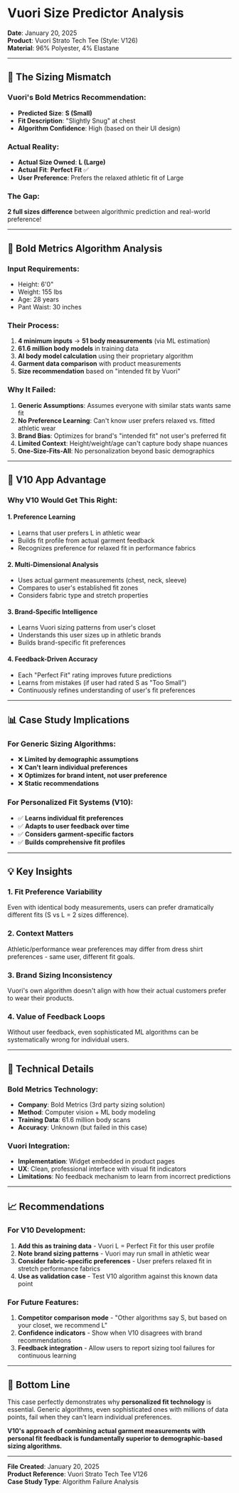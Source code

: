 # Vuori Size Predictor Analysis

**Date**: January 20, 2025  
**Product**: Vuori Strato Tech Tee (Style: V126)  
**Material**: 96% Polyester, 4% Elastane  

---

## 🎯 **The Sizing Mismatch**

### **Vuori's Bold Metrics Recommendation:**
- **Predicted Size**: **S (Small)**
- **Fit Description**: "Slightly Snug" at chest
- **Algorithm Confidence**: High (based on their UI design)

### **Actual Reality:**
- **Actual Size Owned**: **L (Large)**  
- **Actual Fit**: **Perfect Fit** ✅
- **User Preference**: Prefers the relaxed athletic fit of Large

### **The Gap**: 
**2 full sizes difference** between algorithmic prediction and real-world preference!

---

## 🧠 **Bold Metrics Algorithm Analysis**

### **Input Requirements:**
- Height: 6'0"
- Weight: 155 lbs
- Age: 28 years  
- Pant Waist: 30 inches

### **Their Process:**
1. **4 minimum inputs** → **51 body measurements** (via ML estimation)
2. **61.6 million body models** in training data
3. **AI body model calculation** using their proprietary algorithm
4. **Garment data comparison** with product measurements
5. **Size recommendation** based on "intended fit by Vuori"

### **Why It Failed:**
1. **Generic Assumptions**: Assumes everyone with similar stats wants same fit
2. **No Preference Learning**: Can't know user prefers relaxed vs. fitted athletic wear
3. **Brand Bias**: Optimizes for brand's "intended fit" not user's preferred fit
4. **Limited Context**: Height/weight/age can't capture body shape nuances
5. **One-Size-Fits-All**: No personalization beyond basic demographics

---

## 🚀 **V10 App Advantage**

### **Why V10 Would Get This Right:**

#### **1. Preference Learning**
- Learns that user prefers L in athletic wear
- Builds fit profile from actual garment feedback
- Recognizes preference for relaxed fit in performance fabrics

#### **2. Multi-Dimensional Analysis**
- Uses actual garment measurements (chest, neck, sleeve)
- Compares to user's established fit zones
- Considers fabric type and stretch properties

#### **3. Brand-Specific Intelligence**
- Learns Vuori sizing patterns from user's closet
- Understands this user sizes up in athletic brands
- Builds brand-specific fit preferences

#### **4. Feedback-Driven Accuracy**
- Each "Perfect Fit" rating improves future predictions
- Learns from mistakes (if user had rated S as "Too Small")
- Continuously refines understanding of user's fit preferences

---

## 📊 **Case Study Implications**

### **For Generic Sizing Algorithms:**
- ❌ **Limited by demographic assumptions**
- ❌ **Can't learn individual preferences**  
- ❌ **Optimizes for brand intent, not user preference**
- ❌ **Static recommendations**

### **For Personalized Fit Systems (V10):**
- ✅ **Learns individual fit preferences**
- ✅ **Adapts to user feedback over time**
- ✅ **Considers garment-specific factors**
- ✅ **Builds comprehensive fit profiles**

---

## 💡 **Key Insights**

### **1. Fit Preference Variability**
Even with identical body measurements, users can prefer dramatically different fits (S vs L = 2 sizes difference).

### **2. Context Matters**
Athletic/performance wear preferences may differ from dress shirt preferences - same user, different fit goals.

### **3. Brand Sizing Inconsistency**
Vuori's own algorithm doesn't align with how their actual customers prefer to wear their products.

### **4. Value of Feedback Loops**
Without user feedback, even sophisticated ML algorithms can be systematically wrong for individual users.

---

## 🔬 **Technical Details**

### **Bold Metrics Technology:**
- **Company**: Bold Metrics (3rd party sizing solution)
- **Method**: Computer vision + ML body modeling
- **Training Data**: 61.6 million body scans
- **Accuracy**: Unknown (but failed in this case)

### **Vuori Integration:**
- **Implementation**: Widget embedded in product pages
- **UX**: Clean, professional interface with visual fit indicators
- **Limitations**: No feedback mechanism to learn from incorrect predictions

---

## 📈 **Recommendations**

### **For V10 Development:**
1. **Add this as training data** - Vuori L = Perfect Fit for this user profile
2. **Note brand sizing patterns** - Vuori may run small in athletic wear
3. **Consider fabric-specific preferences** - User prefers relaxed fit in stretch performance fabrics
4. **Use as validation case** - Test V10 algorithm against this known data point

### **For Future Features:**
1. **Competitor comparison mode** - "Other algorithms say S, but based on your closet, we recommend L"
2. **Confidence indicators** - Show when V10 disagrees with brand recommendations
3. **Feedback integration** - Allow users to report sizing tool failures for continuous learning

---

## 🎯 **Bottom Line**

This case perfectly demonstrates why **personalized fit technology** is essential. Generic algorithms, even sophisticated ones with millions of data points, fail when they can't learn individual preferences.

**V10's approach of combining actual garment measurements with personal fit feedback is fundamentally superior to demographic-based sizing algorithms.**

---

**File Created**: January 20, 2025  
**Product Reference**: Vuori Strato Tech Tee V126  
**Case Study Type**: Algorithm Failure Analysis
